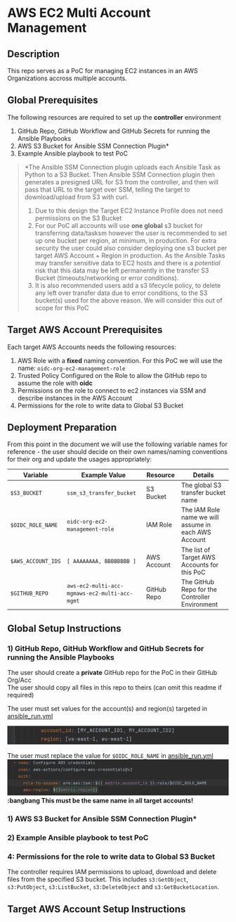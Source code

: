 # AWS EC2 Multi Account Management

## Description

This repo serves as a PoC for managing EC2 instances in an AWS Organizations accross multiple accounts.  

## Global Prerequisites

The following resources are required to set up the **controller** environment  
1) GitHub Repo, GitHub Workflow and GitHub Secrets for running the Ansible Playbooks
2) AWS S3 Bucket for Ansible SSM Connection Plugin*
3) Example Ansible playbook to test PoC

> *The Ansible SSM Connection plugin uploads each Ansible Task as Python to a S3 Bucket. Then Ansible SSM Connection plugin then generates a presigned URL for S3 from the controller, and then will pass that URL to the target over SSM, telling the target to download/upload from S3 with curl.  
>   
> 1) Due to this design the Target EC2 Instance Profile does not need permissions on the S3 Bucket
> 2) For our PoC all accounts will use **one global** s3 bucket for transferring data/tasksm however the user is recommended to set up one bucket per region, at minimum, in production. For extra security the user could also consider deploying one s3 bucket per target AWS Account + Region in production. As the Ansible Tasks may transfer sensitive data to EC2 hosts and there is a _potential_ risk that this data may be left permanently in the transfer S3 Bucket (timeouts/networking or error conditions).
> 3) It is also recommended users add a s3 lifecycle policy, to delete any left over transfer data due to error conditions, to the S3 bucket(s) used for the above reason. We will consider this out of scope for this PoC 

## Target AWS Account Prerequisites

Each target AWS Accounts needs the following resources:  
1) AWS Role with a **fixed** naming convention. For this PoC we will use the name: `oidc-org-ec2-management-role`  
2) Trusted Policy Configured on the Role to allow the GitHub repo to assume the role with **oidc**  
3) Permissions on the role to connect to ec2 instances via SSM and describe instances in the AWS Account  
4) Permissions for the role to write data to Global S3 Bucket

## Deployment Preparation  

From this point in the document we will use the following variable names for reference - the user should decide on their own names/naming conventions for their org and update the usages appropriately:

| Variable           | Example Value                  | Resource    | Details                                              |
|--------------------|--------------------------------|-------------|------------------------------------------------------|
| `$S3_BUCKET`       | `ssm_s3_transfer_bucket`       | S3 Bucket   | The global S3 transfer bucket name                   |
| `$OIDC_ROLE_NAME`  | `oidc-org-ec2-management-role` | IAM Role    | The IAM Role name we will assume in each AWS Account |
| `$AWS_ACCOUNT_IDS` | `[ AAAAAAAA, BBBBBBBB ]`       | AWS Account | The list of Target AWS Accounts for this PoC         |
| `$GITHUB_REPO`     | `aws-ec2-multi-acc-mgmaws-ec2-multi-acc-mgmt`       | GitHub Repo | The GitHub Repo for the Controller Environment       |

## Global Setup Instructions

### 1) GitHub Repo, GitHub Workflow and GitHub Secrets for running the Ansible Playbooks

The user should create a **private** GitHub repo for the PoC in their GitHub Org/Acc  
The user should copy all files in this repo to theirs (can omit this readme if required)  

The user must set values for the account(s) and region(s) targeted in [ansible_run.yml](.github/workflows/ansible_run.yml)  

![img.png](images/img.png)

The user must replace the value for `$OIDC_ROLE_NAME` in [ansible_run.yml](.github/workflows/ansible_run.yml)  
![img_1.png](images/img_1.png)
**:bangbang This must be the same name in all target accounts!**

### 1) AWS S3 Bucket for Ansible SSM Connection Plugin*

### 2) Example Ansible playbook to test PoC

### 4: Permissions for the role to write data to Global S3 Bucket

The controller requires IAM permissions to upload, download and delete files from the specified S3 bucket. This includes `s3:GetObject`, `s3:PutObject`, `s3:ListBucket`, `s3:DeleteObject` and `s3:GetBucketLocation`.


## Target AWS Account Setup Instructions
